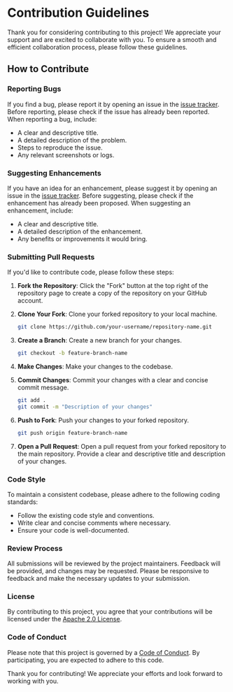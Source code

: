 # Contribution Guidelines

Thank you for considering contributing to this project! We appreciate your support and are excited to collaborate with you. To ensure a smooth and efficient collaboration process, please follow these guidelines.

## How to Contribute

### Reporting Bugs

If you find a bug, please report it by opening an issue in the [issue tracker](http://example.com/issues). Before reporting, please check if the issue has already been reported. When reporting a bug, include:

- A clear and descriptive title.
- A detailed description of the problem.
- Steps to reproduce the issue.
- Any relevant screenshots or logs.

### Suggesting Enhancements

If you have an idea for an enhancement, please suggest it by opening an issue in the [issue tracker](http://example.com/issues). Before suggesting, please check if the enhancement has already been proposed. When suggesting an enhancement, include:

- A clear and descriptive title.
- A detailed description of the enhancement.
- Any benefits or improvements it would bring.

### Submitting Pull Requests

If you'd like to contribute code, please follow these steps:

1. **Fork the Repository**: Click the "Fork" button at the top right of the repository page to create a copy of the repository on your GitHub account.

2. **Clone Your Fork**: Clone your forked repository to your local machine.

   ```sh
   git clone https://github.com/your-username/repository-name.git
   ```

3. **Create a Branch**: Create a new branch for your changes.

   ```sh
   git checkout -b feature-branch-name
   ```

4. **Make Changes**: Make your changes to the codebase.

5. **Commit Changes**: Commit your changes with a clear and concise commit message.

   ```sh
   git add .
   git commit -m "Description of your changes"
   ```

6. **Push to Fork**: Push your changes to your forked repository.

   ```sh
   git push origin feature-branch-name
   ```

7. **Open a Pull Request**: Open a pull request from your forked repository to the main repository. Provide a clear and descriptive title and description of your changes.

### Code Style

To maintain a consistent codebase, please adhere to the following coding standards:

- Follow the existing code style and conventions.
- Write clear and concise comments where necessary.
- Ensure your code is well-documented.

### Review Process

All submissions will be reviewed by the project maintainers. Feedback will be provided, and changes may be requested. Please be responsive to feedback and make the necessary updates to your submission.

### License

By contributing to this project, you agree that your contributions will be licensed under the [Apache 2.0 License](LICENSE).

### Code of Conduct

Please note that this project is governed by a [Code of Conduct](CODE_OF_CONDUCT.md). By participating, you are expected to adhere to this code.

Thank you for contributing! We appreciate your efforts and look forward to working with you.
